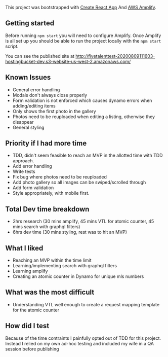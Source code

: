 This project was bootstrapped with [Create React App](https://github.com/facebook/create-react-app) And [AWS Amplify](https://docs.amplify.aws/).

## Getting started

Before running `npm start` you will need to configure Amplify. Once Amplify is all set up you should be able to run the project locally with the `npm start` script.

You can see the published site at http://fivetalenttest-20200809111603-hostingbucket-dev.s3-website-us-west-2.amazonaws.com/

## Known Issues

-   General error handling
-   Modals don't always close properly
-   Form validation is not enforced which causes dynamo errors when adding/editing items
-   Only shows the first photo in the gallery
-   Photos need to be reuploaded when editing a listing, otherwise they disappear
-   General styling

## Priority if I had more time

-   TDD, didn't seem feasible to reach an MVP in the allotted time with TDD approach.
-   Add error handling
-   Write tests
-   Fix bug where photos need to be reuploaded
-   Add photo gallery so all images can be swiped/scrolled through
-   Add form validation
-   Style appropriately, with mobile first.

## Total Dev time breakdown

-   2hrs research (30 mins amplify, 45 mins VTL for atomic counter, 45 mins search with graphql filters)
-   6hrs dev time (30 mins styling, rest was to hit an MVP)

## What I liked

-   Reaching an MVP within the time limit
-   Learning/implementing search with graphql filters
-   Learning amplify
-   Creating an atomic counter in Dynamo for unique mls numbers

## What was the most difficult

-   Understanding VTL well enough to create a request mapping template for the atomic counter

## How did I test

Because of the time contraints I painfully opted out of TDD for this project. Instead I relied on my own ad-hoc testing and included my wife in a QA session before publishing
